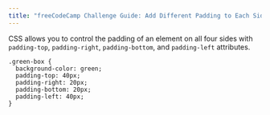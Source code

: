 ```yaml
---
title: "freeCodeCamp Challenge Guide: Add Different Padding to Each Side of an Element"
---
```


CSS allows you to control the padding of an element on all four sides with `padding-top`, `padding-right`, `padding-bottom`, and `padding-left` attributes.

    .green-box {
      background-color: green;
      padding-top: 40px;
      padding-right: 20px;
      padding-bottom: 20px;
      padding-left: 40px;
    }
